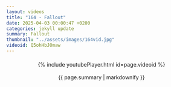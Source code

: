 ```yaml
---
layout: videos
title: "164 - Fallout"
date: 2025-04-03 00:00:47 +0200
categories: jekyll update
summary: Fallout
thumbnail: "../assets/images/164vid.jpg"
videoid: Q5ohHbJOmaw
---
```


<div style="text-align: center; margin-top: 20px;">
  {% include youtubePlayer.html id=page.videoid %}
  <p style="margin-top: 15px; font-size: 1.2em; color: #333;">
    <p>{{ page.summary | markdownify }}</p>
  </p>
</div>
